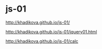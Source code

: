 js-01
=====

http://khadikova.github.io/js-01/ 

http://khadikova.github.io/js-01/jquery01.html

http://khadikova.github.io/js-01/calc
